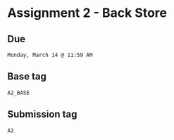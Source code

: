 # Assignment 2 - Back Store

## Due
	Monday, March 14 @ 11:59 AM

## Base tag
	A2_BASE

## Submission tag
	A2
